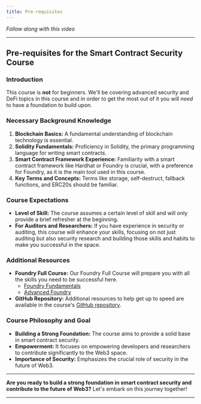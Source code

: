 ```yaml
---
title: Pre-requisites
---
```


_Follow along with this video_



---

## Pre-requisites for the Smart Contract Security Course

### Introduction

This course is **not** for beginners. We'll be covering advanced security and DeFi topics in this course and in order to get the most out of it you will _need_ to have a foundation to build upon.

### Necessary Background Knowledge

1. **Blockchain Basics:** A fundamental understanding of blockchain technology is essential.
2. **Solidity Fundamentals:** Proficiency in Solidity, the primary programming language for writing smart contracts.
3. **Smart Contract Framework Experience:** Familiarity with a smart contract framework like Hardhat or Foundry is crucial, with a preference for Foundry, as it is the main tool used in this course.
4. **Key Terms and Concepts:** Terms like storage, self-destruct, fallback functions, and ERC20s should be familiar.

### Course Expectations

- **Level of Skill:** The course assumes a certain level of skill and will only provide a brief refresher at the beginning.
- **For Auditors and Researchers:** If you have experience in security or auditing, this course will enhance your skills, focusing on not just auditing but also security research and building those skills and habits to make you successful in the space.

### Additional Resources

- **Foundry Full Course:** Our Foundry Full Course will prepare you with all the skills you need to be successful here.
  - [Foundry Fundamentals](https://updraft.cyfrin.io/courses/foundry)
  - [Advanced Foundry](https://updraft.cyfrin.io/courses/advanced-foundry)
- **GitHub Repository:** Additional resources to help get up to speed are available in the course's [GitHub repository](https://github.com/Cyfrin/security-and-auditing-full-course-s23).

### Course Philosophy and Goal

- **Building a Strong Foundation:** The course aims to provide a solid base in smart contract security.
- **Empowerment:** It focuses on empowering developers and researchers to contribute significantly to the Web3 space.
- **Importance of Security:** Emphasizes the crucial role of security in the future of Web3.

---

**Are you ready to build a strong foundation in smart contract security and contribute to the future of Web3?** Let's embark on this journey together!

---
